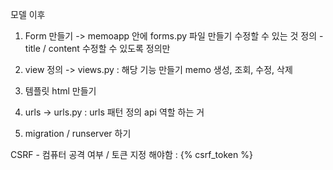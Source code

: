 
모델 이후

1. Form 만들기 -> memoapp 안에 forms.py 파일 만들기
    수정할 수 있는 것 정의 - title / content 수정할 수 있도록 정의만
2. view 정의 -> views.py : 해당 기능 만들기
    memo 생성, 조회, 수정, 삭제 

3. 템플릿 html 만들기

4. urls -> urls.py : urls 패턴 정의
    api 역할 하는 거 
5. migration / runserver 하기


CSRF - 컴퓨터 공격 여부 / 토큰 지정 해야함  : {% csrf_token %}